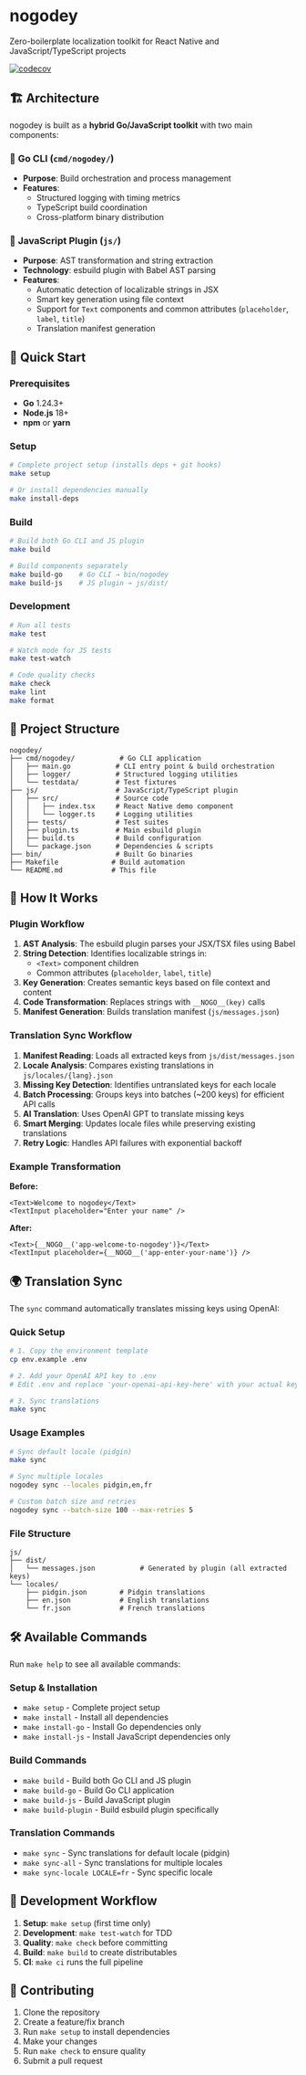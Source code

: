 # nogodey

Zero-boilerplate localization toolkit for React Native and JavaScript/TypeScript projects

[![codecov](https://codecov.io/gh/gmemmy/nogodey/graph/badge.svg?token=T516RP2LLQ)](https://codecov.io/gh/gmemmy/nogodey)

## 🏗️ Architecture

nogodey is built as a **hybrid Go/JavaScript toolkit** with two main components:

### 🔧 **Go CLI** (`cmd/nogodey/`)
- **Purpose**: Build orchestration and process management
- **Features**: 
  - Structured logging with timing metrics
  - TypeScript build coordination
  - Cross-platform binary distribution

### 🔌 **JavaScript Plugin** (`js/`)
- **Purpose**: AST transformation and string extraction
- **Technology**: esbuild plugin with Babel AST parsing
- **Features**:
  - Automatic detection of localizable strings in JSX
  - Smart key generation using file context
  - Support for `Text` components and common attributes (`placeholder`, `label`, `title`)
  - Translation manifest generation

## 🚀 Quick Start

### Prerequisites
- **Go** 1.24.3+
- **Node.js** 18+
- **npm** or **yarn**

### Setup
```bash
# Complete project setup (installs deps + git hooks)
make setup

# Or install dependencies manually
make install-deps
```

### Build
```bash
# Build both Go CLI and JS plugin
make build

# Build components separately
make build-go    # Go CLI → bin/nogodey
make build-js    # JS plugin → js/dist/
```

### Development
```bash
# Run all tests
make test

# Watch mode for JS tests
make test-watch

# Code quality checks
make check
make lint
make format
```

## 📁 Project Structure

```
nogodey/
├── cmd/nogodey/           # Go CLI application
│   ├── main.go           # CLI entry point & build orchestration
│   ├── logger/           # Structured logging utilities
│   └── testdata/         # Test fixtures
├── js/                   # JavaScript/TypeScript plugin
│   ├── src/              # Source code
│   │   ├── index.tsx     # React Native demo component
│   │   └── logger.ts     # Logging utilities
│   ├── tests/            # Test suites
│   ├── plugin.ts         # Main esbuild plugin
│   ├── build.ts          # Build configuration
│   └── package.json      # Dependencies & scripts
├── bin/                  # Built Go binaries
├── Makefile             # Build automation
└── README.md            # This file
```

## 🔄 How It Works

### Plugin Workflow
1. **AST Analysis**: The esbuild plugin parses your JSX/TSX files using Babel
2. **String Detection**: Identifies localizable strings in:
   - `<Text>` component children
   - Common attributes (`placeholder`, `label`, `title`)
3. **Key Generation**: Creates semantic keys based on file context and content
4. **Code Transformation**: Replaces strings with `__NOGO__(key)` calls
5. **Manifest Generation**: Builds translation manifest (`js/messages.json`)

### Translation Sync Workflow
1. **Manifest Reading**: Loads all extracted keys from `js/dist/messages.json`
2. **Locale Analysis**: Compares existing translations in `js/locales/{lang}.json`
3. **Missing Key Detection**: Identifies untranslated keys for each locale
4. **Batch Processing**: Groups keys into batches (~200 keys) for efficient API calls
5. **AI Translation**: Uses OpenAI GPT to translate missing keys
6. **Smart Merging**: Updates locale files while preserving existing translations
7. **Retry Logic**: Handles API failures with exponential backoff

### Example Transformation

**Before:**
```tsx
<Text>Welcome to nogodey</Text>
<TextInput placeholder="Enter your name" />
```

**After:**
```tsx
<Text>{__NOGO__('app-welcome-to-nogodey')}</Text>
<TextInput placeholder={__NOGO__('app-enter-your-name')} />
```

## 🌍 Translation Sync

The `sync` command automatically translates missing keys using OpenAI:

### Quick Setup
```bash
# 1. Copy the environment template
cp env.example .env

# 2. Add your OpenAI API key to .env
# Edit .env and replace 'your-openai-api-key-here' with your actual key

# 3. Sync translations
make sync
```

### Usage Examples
```bash
# Sync default locale (pidgin)
make sync

# Sync multiple locales
nogodey sync --locales pidgin,en,fr

# Custom batch size and retries
nogodey sync --batch-size 100 --max-retries 5
```

### File Structure
```
js/
├── dist/
│   └── messages.json           # Generated by plugin (all extracted keys)
└── locales/
    ├── pidgin.json        # Pidgin translations
    ├── en.json            # English translations
    └── fr.json            # French translations
```

## 🛠️ Available Commands

Run `make help` to see all available commands:

### Setup & Installation
- `make setup` - Complete project setup
- `make install` - Install all dependencies
- `make install-go` - Install Go dependencies only
- `make install-js` - Install JavaScript dependencies only

### Build Commands
- `make build` - Build both Go CLI and JS plugin
- `make build-go` - Build Go CLI application
- `make build-js` - Build JavaScript plugin
- `make build-plugin` - Build esbuild plugin specifically

### Translation Commands
- `make sync` - Sync translations for default locale (pidgin)
- `make sync-all` - Sync translations for multiple locales
- `make sync-locale LOCALE=fr` - Sync specific locale

## 🔧 Development Workflow

1. **Setup**: `make setup` (first time only)
2. **Development**: `make test-watch` for TDD
3. **Quality**: `make check` before committing
4. **Build**: `make build` to create distributables
5. **CI**: `make ci` runs the full pipeline

## 🤝 Contributing

1. Clone the repository
2. Create a feature/fix branch
3. Run `make setup` to install dependencies
4. Make your changes
5. Run `make check` to ensure quality
6. Submit a pull request
